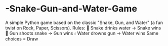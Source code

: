 # -Snake-Gun-and-Water-Game
A simple Python game based on the classic "Snake, Gun, and Water" (a fun twist on Rock, Paper, Scissors).  Rules:  🐍 Snake drinks water → Snake wins  🔫 Gun shoots snake → Gun wins  💧 Water drowns gun → Water wins  Same choices = Draw
